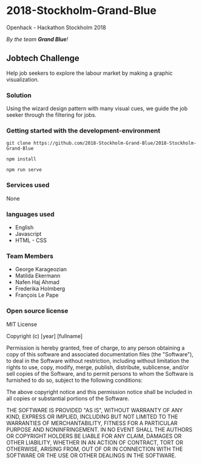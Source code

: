 # 2018-Stockholm-Grand-Blue

Openhack - Hackathon Stockholm 2018

_By the team __Grand Blue__!_

## Jobtech  Challenge

Help job seekers to explore the labour market by making a graphic visualization.

### Solution

Using the wizard design pattern with many visual cues, we guide the job seeker through the filtering for jobs.

### Getting started with the development-environment

```
git clone https://github.com/2018-Stockholm-Grand-Blue/2018-Stockholm-Grand-Blue

npm install

npm run serve
```

### Services used 

None

### languages used

* English
* Javascript 
* HTML - CSS

### Team Members

* George Karageozian
* Matilda Ekermann
* Nafen Haj Ahmad
* Frederika Holmberg
* François Le Pape


### Open source license

MIT License

Copyright (c) [year] [fullname]

Permission is hereby granted, free of charge, to any person obtaining a copy
of this software and associated documentation files (the "Software"), to deal
in the Software without restriction, including without limitation the rights
to use, copy, modify, merge, publish, distribute, sublicense, and/or sell
copies of the Software, and to permit persons to whom the Software is
furnished to do so, subject to the following conditions:

The above copyright notice and this permission notice shall be included in all
copies or substantial portions of the Software.

THE SOFTWARE IS PROVIDED "AS IS", WITHOUT WARRANTY OF ANY KIND, EXPRESS OR
IMPLIED, INCLUDING BUT NOT LIMITED TO THE WARRANTIES OF MERCHANTABILITY,
FITNESS FOR A PARTICULAR PURPOSE AND NONINFRINGEMENT. IN NO EVENT SHALL THE
AUTHORS OR COPYRIGHT HOLDERS BE LIABLE FOR ANY CLAIM, DAMAGES OR OTHER
LIABILITY, WHETHER IN AN ACTION OF CONTRACT, TORT OR OTHERWISE, ARISING FROM,
OUT OF OR IN CONNECTION WITH THE SOFTWARE OR THE USE OR OTHER DEALINGS IN THE
SOFTWARE.
